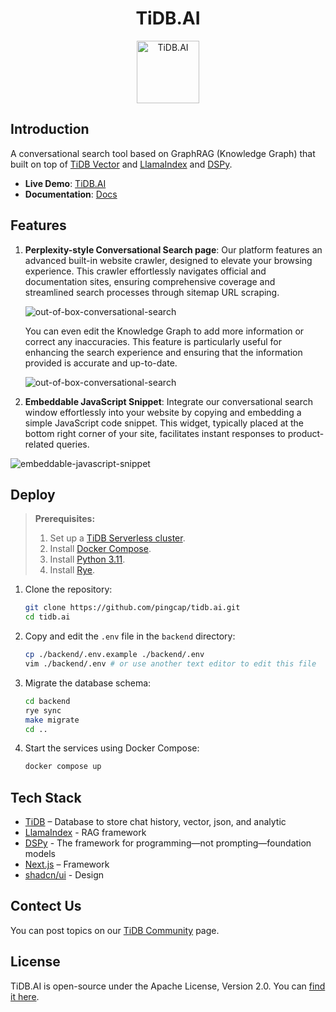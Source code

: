 <div align="center">
<h1>TiDB.AI</h1>
  <a href='https://tidb.cloud/?utm_source=github&utm_medium=tidb.ai'>
    <img src="https://raw.githubusercontent.com/pingcap/tidb.ai/main/frontend/app/public/nextra/icon-dark.svg" alt="TiDB.AI" width =100 height=100></img>
  </a>
</div>

## Introduction

A conversational search tool based on GraphRAG (Knowledge Graph) that built on top of [TiDB Vector](https://tidb.cloud/ai) and [LlamaIndex](https://github.com/run-llama/llama_index) and [DSPy](https://github.com/stanfordnlp/dspy).

* **Live Demo**: [TiDB.AI](https://tidb.cloud/?utm_source=github&utm_medium=tidb.ai)
* **Documentation**: [Docs](https://tidb.ai/docs/?utm_source=github&utm_medium=tidb.ai)

## Features

1. **Perplexity-style Conversational Search page**: Our platform features an advanced built-in website crawler, designed to elevate your browsing experience. This crawler effortlessly navigates official and documentation sites, ensuring comprehensive coverage and streamlined search processes through sitemap URL scraping.

    ![out-of-box-conversational-search](https://github.com/pingcap/tidb.ai/assets/1237528/9cc87d32-14ac-47c6-b664-efa7ec53e751 "Image Title")

    You can even edit the Knowledge Graph to add more information or correct any inaccuracies. This feature is particularly useful for enhancing the search experience and ensuring that the information provided is accurate and up-to-date.

    ![out-of-box-conversational-search](https://github.com/pingcap/tidb.ai/assets/1237528/7bc57b34-99b7-4c4b-a098-9ad33dd0dfdc "Image Title")

2. **Embeddable JavaScript Snippet**: Integrate our conversational search window effortlessly into your website by copying and embedding a simple JavaScript code snippet. This widget, typically placed at the bottom right corner of your site, facilitates instant responses to product-related queries.

![embeddable-javascript-snippet](https://github.com/pingcap/tidb.ai/assets/1237528/5a445231-a27a-4ae6-8287-a4f8cf7b64d0 "Image Title")

## Deploy

> **Prerequisites:**
>
> 1. Set up a [TiDB Serverless cluster](https://docs.pingcap.com/tidbcloud/tidb-cloud-quickstart).
> 2. Install [Docker Compose](https://docs.docker.com/compose/install/).
> 3. Install [Python 3.11](https://www.python.org/downloads/release/python-3110/).
> 4. Install [Rye](https://rye.astral.sh/guide/installation/).

1. Clone the repository:

    ```bash
    git clone https://github.com/pingcap/tidb.ai.git
    cd tidb.ai
    ```

2. Copy and edit the `.env` file in the `backend` directory:

    ```bash
    cp ./backend/.env.example ./backend/.env
    vim ./backend/.env # or use another text editor to edit this file
    ```

3. Migrate the database schema:

    ```bash
    cd backend
    rye sync
    make migrate
    cd ..
    ```

4. Start the services using Docker Compose:

    ```bash
    docker compose up
    ```

## Tech Stack

- [TiDB](https://pingcap.com/ai/?utm_source=github&utm_medium=tidb.ai) – Database to store chat history, vector, json, and analytic
- [LlamaIndex](https://www.llamaindex.ai/) - RAG framework
- [DSPy](https://github.com/stanfordnlp/dspy) - The framework for programming—not prompting—foundation models
- [Next.js](https://nextjs.org/) – Framework
- [shadcn/ui](https://ui.shadcn.com/) - Design

## Contect Us

You can post topics on our [TiDB Community](https://ask.pingcap.com/) page.

## License

TiDB.AI is open-source under the Apache License, Version 2.0. You can [find it here](/LICENSE.txt).
